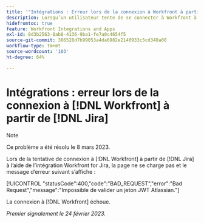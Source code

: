 ```yaml
---
title: '"Intégrations : Erreur lors de la connexion à Workfront à partir de Jira'''
description: Lorsqu’un utilisateur tente de se connecter à Workfront à partir de Jira à l’aide de l’intégration Workfront for Jira, la page ne se charge pas et l’utilisateur voit une erreur.
hidefromtoc: true
feature: Workfront Integrations and Apps
exl-id: 8d3b2563-8ab8-4136-9ba1-fe7a0c4654f5
source-git-commit: 386528d7b99053a4da6982e2140933c5cd348a08
workflow-type: tm+mt
source-wordcount: '103'
ht-degree: 64%

---
```


# Intégrations : erreur lors de la connexion à [!DNL Workfront] à partir de [!DNL Jira]

>[!NOTE]
>
>Ce problème a été résolu le 8 mars 2023.

Lors de la tentative de connexion à [!DNL Workfront] à partir de [!DNL Jira] à l’aide de l’intégration Workfront for Jira, la page ne se charge pas et le message d’erreur suivant s’affiche :

[!UICONTROL &quot;statusCode&quot;:400,&quot;code&quot;:&quot;BAD_REQUEST&quot;,&quot;error&quot;:&quot;Bad Request&quot;,&quot;message&quot;:&quot;Impossible de valider un jeton JWT Atlassian.&quot;]

La connexion à [!DNL Workfront] échoue.

_Premier signalement le 24 février 2023._
